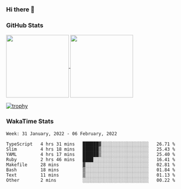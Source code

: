 ### Hi there 👋

### GitHub Stats

<a href="https://github.com/anuraghazra/github-readme-stats">
  <img align="center" height="170px" src="https://github-readme-stats.vercel.app/api/top-langs/?username=tksfjt1024&layout=compact&count_private=true&show_icons=true&show_icons=true&theme=graywhite" />
</a>
<a href="https://github.com/anuraghazra/github-readme-stats">
  <img align="center" height="170px" src="https://github-readme-stats.vercel.app/api?username=tksfjt1024&count_private=true&show_icons=true&show_icons=true&theme=graywhite" />
</a>

[![trophy](https://github-profile-trophy.vercel.app/?username=tksfjt1024)](https://github.com/ryo-ma/github-profile-trophy)

### WakaTime Stats

<!--START_SECTION:waka-->
```text
Week: 31 January, 2022 - 06 February, 2022

TypeScript   4 hrs 31 mins   ██████▓░░░░░░░░░░░░░░░░░░   26.71 % 
Slim         4 hrs 18 mins   ██████▒░░░░░░░░░░░░░░░░░░   25.43 % 
YAML         4 hrs 17 mins   ██████▒░░░░░░░░░░░░░░░░░░   25.40 % 
Ruby         2 hrs 46 mins   ████░░░░░░░░░░░░░░░░░░░░░   16.41 % 
Makefile     28 mins         ▓░░░░░░░░░░░░░░░░░░░░░░░░   02.81 % 
Bash         18 mins         ▒░░░░░░░░░░░░░░░░░░░░░░░░   01.84 % 
Text         11 mins         ▒░░░░░░░░░░░░░░░░░░░░░░░░   01.13 % 
Other        2 mins          ░░░░░░░░░░░░░░░░░░░░░░░░░   00.22 % 
```
<!--END_SECTION:waka-->
